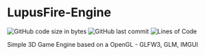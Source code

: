 # LupusFire-Engine

![GitHub code size in bytes](https://img.shields.io/github/languages/code-size/simo8902/LupusFire-Engine)
![GitHub last commit](https://img.shields.io/github/last-commit/simo8902/LupusFire-Engine)
![Lines of Code](https://img.shields.io/badge/Lines%20of%20Code-1101-green)

Simple 3D Game Engine based on a OpenGL - GLFW3, GLM, IMGUI
